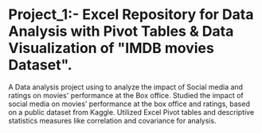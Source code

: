 # Project_1:- Excel Repository for Data Analysis with Pivot Tables & Data Visualization of "IMDB movies Dataset".
A Data analysis project using to analyze the impact of Social media and ratings on movies' performance at the Box office. Studied the impact of social media on movies’ performance at the box office and ratings, based on a public dataset from Kaggle. Utilized Excel Pivot tables and descriptive statistics measures like correlation and covariance for analysis.
